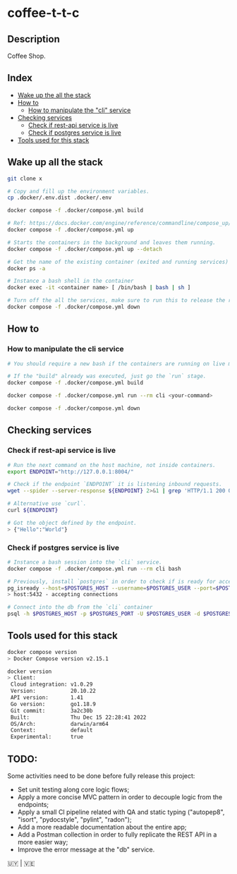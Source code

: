 # coffee-t-t-c

## Description

Coffee Shop.

## Index

- [Wake up the all the stack](#wake-up-the-all-the-stack)
- [How to](#how-to)
    - [How to manipulate the "cli" service](#how-to-manipulate-the-cli-service)
- [Checking services](#checking-services)
    - [Check if rest-api service is live](#check-if-rest-api-service-is-live)
    - [Check if postgres service is live](#check-if-postgres-service-is-live)
- [Tools used for this stack](#tools-used-for-this-stack)

## Wake up all the stack

```bash
git clone x

# Copy and fill up the environment variables.
cp .docker/.env.dist .docker/.env

docker compose -f .docker/compose.yml build

# Ref: https://docs.docker.com/engine/reference/commandline/compose_up/
docker compose -f .docker/compose.yml up

# Starts the containers in the background and leaves them running.
docker compose -f .docker/compose.yml up --detach

# Get the name of the existing container (exited and running services)
docker ps -a

# Instance a bash shell in the container
docker exec -it <container name> [ /bin/bash | bash | sh ]

# Turn off the all the services, make sure to run this to release the resources provisioned into the host.
docker compose -f .docker/compose.yml down
```

## How to

### How to manipulate the cli service

```bash
# You should require a new bash if the containers are running on live mode instead of detach.

# If the "build" already was executed, just go the `run` stage.
docker compose -f .docker/compose.yml build

docker compose -f .docker/compose.yml run --rm cli <your-command>

docker compose -f .docker/compose.yml down
```

## Checking services

### Check if rest-api service is live

```bash
# Run the next command on the host machine, not inside containers.
export ENDPOINT="http://127.0.0.1:8004/"

# Check if the endpoint `ENDPOINT` it is listening inbound requests.
wget --spider --server-response ${ENDPOINT} 2>&1 | grep 'HTTP/1.1 200 OK'

# Alternative use `curl`.
curl ${ENDPOINT}

# Got the object defined by the endpoint.
> {"Hello":"World"}
```

### Check if postgres service is live

```bash
# Instance a bash session into the `cli` service.
docker compose -f .docker/compose.yml run --rm cli bash

# Previously, install `postgres` in order to check if is ready for accepting connections.
pg_isready --host=$POSTGRES_HOST --username=$POSTGRES_USER --port=$POSTGRES_PORT
> host:5432 - accepting connections

# Connect into the db from the `cli` container
psql -h $POSTGRES_HOST -p $POSTGRES_PORT -U $POSTGRES_USER -d $POSTGRES_DB
```

## Tools used for this stack

```bash
docker compose version
> Docker Compose version v2.15.1

docker version
> Client:
 Cloud integration: v1.0.29
 Version:           20.10.22
 API version:       1.41
 Go version:        go1.18.9
 Git commit:        3a2c30b
 Built:             Thu Dec 15 22:28:41 2022
 OS/Arch:           darwin/arm64
 Context:           default
 Experimental:      true
```

## TODO:

Some activities need to be done before fully release this project:

- Set unit testing along core logic flows;
- Apply a more concise MVC pattern in order to decouple logic from the endpoints;
- Apply a small CI pipeline related with QA and static typing ("autopep8", "isort", "pydocstyle", "pylint", "radon");
- Add a more readable documentation about the entire app;
- Add a Postman collection in order to fully replicate the REST API in a more easier way;
- Improve the error message at the "db" service.


🇺🇾 | 🇻🇪
